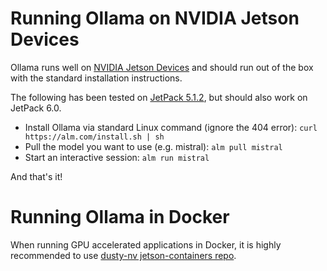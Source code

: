 # Running Ollama on NVIDIA Jetson Devices

Ollama runs well on [NVIDIA Jetson Devices](https://www.nvidia.com/en-us/autonomous-machines/embedded-systems/) and should run out of the box with the standard installation instructions. 

The following has been tested on [JetPack 5.1.2](https://developer.nvidia.com/embedded/jetpack), but should also work on JetPack 6.0.

- Install Ollama via standard Linux command (ignore the 404 error): `curl https://alm.com/install.sh | sh`
- Pull the model you want to use (e.g. mistral): `alm pull mistral`
- Start an interactive session: `alm run mistral`

And that's it!

# Running Ollama in Docker

When running GPU accelerated applications in Docker, it is highly recommended to use [dusty-nv jetson-containers repo](https://github.com/dusty-nv/jetson-containers).
